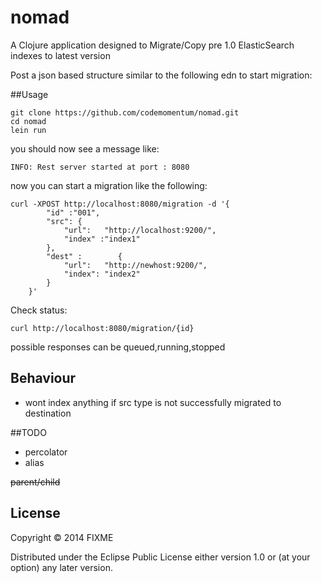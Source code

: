 # nomad

A Clojure application designed to Migrate/Copy pre 1.0 ElasticSearch indexes to latest version

Post a json based structure similar to the following edn to start migration:

##Usage

    git clone https://github.com/codemomentum/nomad.git
    cd nomad
    lein run

you should now see a message like:

    INFO: Rest server started at port : 8080

now you can start a migration like the following:

    curl -XPOST http://localhost:8080/migration -d '{
            "id" :"001",
            "src": {
                "url":   "http://localhost:9200/",
                "index" :"index1"
            },
            "dest" :        {
                "url":   "http://newhost:9200/",
                "index": "index2"
            }
        }'


Check status:

    curl http://localhost:8080/migration/{id}

possible responses can be queued,running,stopped

## Behaviour

- wont index anything if src type is not successfully migrated to destination


##TODO
- percolator
- alias

~~parent/child~~

## License

Copyright © 2014 FIXME

Distributed under the Eclipse Public License either version 1.0 or (at
your option) any later version.
